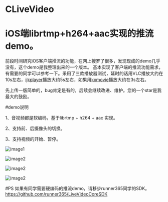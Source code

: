 # CLiveVideo
# iOS端librtmp+h264+aac实现的推流demo。

前段时间研究iOS客户端推流的功能，在网上搜罗了很多，发现现成的demo几乎没有，这个demo是我整理出来的一个版本。
基本实现了客户端的推流功能需求，有需要的同学可以参考一下。采用了三款播放器测试，延时的话用VLC播放大约在10s左右，[ijkplayer](https://github.com/Bilibili/ijkplayer)播放大约5s左右，如果用[kxmovie](https://github.com/kolyvan/kxmovie)播放大约在3s左右。

先上传一版简单的，bug肯定是有的，后续会继续改进、维护。您的一个star是我最大的鼓励。

#demo说明

1、音视频都是软编码，基于librtmp + h264 + aac 实现。

2、支持前、后摄像头的切换。

3、支持视频的开始、暂停。

![image1](https://github.com/wayne798/CLiveVideo/blob/master/CLiveVideo/CLiveVideo/img1.PNG)

![image2](https://github.com/wayne798/CLiveVideo/blob/master/CLiveVideo/CLiveVideo/img2.PNG)

![image2](https://github.com/wayne798/CLiveVideo/blob/master/CLiveVideo/CLiveVideo/img3.jpg)

![image2](https://github.com/wayne798/CLiveVideo/blob/master/CLiveVideo/CLiveVideo/img4.jpg)

#PS
如果有同学需要硬编码的推流demo，请移步runner365同学的SDK。
https://github.com/runner365/LiveVideoCoreSDK
